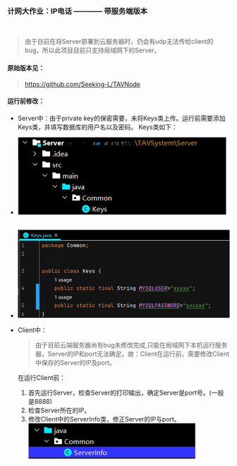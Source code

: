 ### 计网大作业：IP电话  ———— 带服务端版本
<br>

> 由于目前在将Server部署到云服务器时，仍会有udp无法传给client的bug，所以此项目目前只支持局域网下的Server。

#### 原始版本见：
> https://github.com/Seeking-L/TAVNode


#### 运行前修改：
- Server中：由于private key的保密需要，未将Keys类上传。运行前需要添加Keys类，并填写数据库的用户名以及密码。 Keys类如下：<br>
- ![image](READMEImgs/1.png)<br><br>
- ![image](READMEImgs/2.png)

- Client中：<br>
    > 由于目前云端服务器尚有bug未修改完成,只能在局域网下本机运行服务器，Server的IP和port无法确定。故：Client在运行前，需要修改Client中保存的Server的IP及port。
    
    在运行Client前：<br>
  1. 首先运行Server，检查Server的打印输出，确定Server是port号。(一般是8888)<br>
  2. 检查Server所在的IP。<br>
  3. 修改Client中的ServerInfo类，修正Server的IP与port。
   ![image](READMEImgs/3.png)